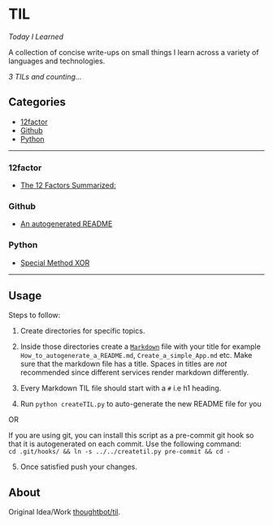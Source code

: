 # TIL   

*Today I Learned*   

A collection of concise write-ups on small things I learn across a variety of 
languages and technologies.   

_3 TILs and counting..._   

## Categories   

* [12factor](#12Factor)
* [Github](#Github)
* [Python](#Python)
   

---

### 12factor

- [The 12 Factors Summarized:](12Factor/12Factor_summarized.md)

### Github

- [An autogenerated README](Github/autogenerated_README.md)

### Python

- [Special Method XOR](Python/special_method_xor.md)

---  

## Usage   
Steps to follow:   

1. Create directories for specific topics.   

2. Inside those directories create a [`Markdown`](https://www.markdownguide.org/basic-syntax/) 
file with your title for example `How_to_autogenerate_a_README.md`, 
`Create_a_simple_App.md` etc. Make sure that the markdown file has a title. 
Spaces in titles are _not_ recommended since different services render markdown differently.   

3. Every Markdown TIL file should start with a `#` i.e h1 heading.   

4. Run `python createTIL.py` to auto-generate the new README file for you   

OR  

If you are using git, you can install this script as a pre-commit git hook so
that it is autogenerated on each commit. Use the following command:  
`cd .git/hooks/ && ln -s ../../createtil.py pre-commit && cd -`   

5. Once satisfied push your changes.   

## About  

Original Idea/Work [thoughtbot/til](https://github.com/thoughtbot/til).   

